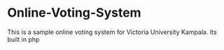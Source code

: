 # Online-Voting-System
This is a sample online voting system for Victoria University Kampala. Its built in php
